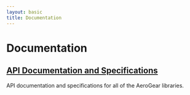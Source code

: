```yaml
---
layout: basic
title: Documentation
---
```



# Documentation

## [API Documentation and Specifications](specs)

API documentation and specifications for all of the AeroGear libraries.
